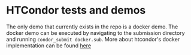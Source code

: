 # HTCondor tests and demos

The only demo that currently exists in the repo is a docker demo. The docker
demo can be executed by navigating to the submission directory and running
`condor_submit docker.sub`. More about htcondor's docker implementation can be
found [here](https://htcondor.readthedocs.io/en/latest/users-manual/docker-universe-applications.html)

